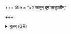 +++
title = "०२ ऋतून् ब्रूम ऋतुपतीन्"

+++
<details><summary>मूलम् (GR)</summary>

ऋतून् ब्रूम ऋतुपतीन्  
आर्तवाँ उत हायनान् ।  
समाः संवत्सरान् मासस्  
ते नो (…) ॥ +++(see 1d)+++
</details>